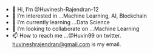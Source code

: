 - 👋 Hi, I’m @Huvinesh-Rajendran-12
- 👀 I’m interested in ...Machine Learning, AI, Blockchain
- 🌱 I’m currently learning ...Data Science 
- 💞️ I’m looking to collaborate on ...Machine Learning
- 📫 How to reach me ...@Huvin99 on twitter. huvineshrajendran@gmail.com is my email.

<!---
Huvinesh-Rajendran-12/Huvinesh-Rajendran-12 is a ✨ special ✨ repository because its `README.md` (this file) appears on your GitHub profile.
You can click the Preview link to take a look at your changes.
--->
